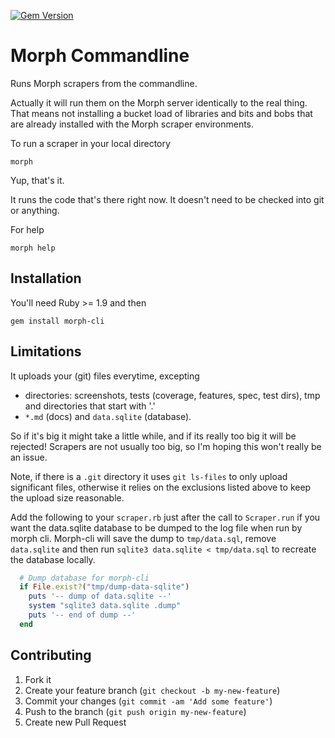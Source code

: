 [![Gem Version](https://badge.fury.io/rb/morph-cli.png)](http://badge.fury.io/rb/morph-cli)

# Morph Commandline

Runs Morph scrapers from the commandline.

Actually it will run them on the Morph server identically to the real thing. That means not installing a bucket load of libraries
and bits and bobs that are already installed with the Morph scraper environments.

To run a scraper in your local directory

    morph

Yup, that's it.

It runs the code that's there right now. It doesn't need to be checked into git or anything.

For help

    morph help

## Installation

You'll need Ruby >= 1.9 and then

    gem install morph-cli

## Limitations

It uploads your (git) files everytime, excepting 

* directories: screenshots, tests (coverage, features, spec, test dirs), tmp and directories that start with '.' 
* `*.md` (docs) and `data.sqlite` (database).

So if it's big it might take a little while, and if its really too big it will be rejected!
Scrapers are not usually too big, so I'm hoping this won't really be an issue.

Note, if there is a `.git` directory it uses `git ls-files` to only upload significant files,
otherwise it relies on the exclusions listed above to keep the upload size reasonable.

Add the following to your `scraper.rb` just after the call to `Scraper.run`
if you want the data.sqlite database to be dumped to the log file when run by morph cli.
Morph-cli will save the dump to `tmp/data.sql`, remove `data.sqlite` and then run `sqlite3 data.sqlite < tmp/data.sql`
to recreate the database locally.

```ruby
  # Dump database for morph-cli
  if File.exist?("tmp/dump-data-sqlite")
    puts '-- dump of data.sqlite --'
    system "sqlite3 data.sqlite .dump"
    puts '-- end of dump --'
  end
```

## Contributing

1. Fork it
2. Create your feature branch (`git checkout -b my-new-feature`)
3. Commit your changes (`git commit -am 'Add some feature'`)
4. Push to the branch (`git push origin my-new-feature`)
5. Create new Pull Request
